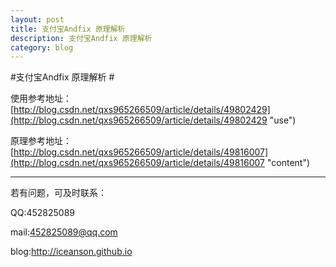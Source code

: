 ```yaml
---
layout: post
title: 支付宝Andfix 原理解析
description: 支付宝Andfix 原理解析
category: blog
---
```


#支付宝Andfix 原理解析 #
       
使用参考地址：
[http://blog.csdn.net/qxs965266509/article/details/49802429](http://blog.csdn.net/qxs965266509/article/details/49802429 "use")

原理参考地址：
[http://blog.csdn.net/qxs965266509/article/details/49816007](http://blog.csdn.net/qxs965266509/article/details/49816007 "content")

----------


若有问题，可及时联系：

QQ:452825089

mail:452825089@qq.com

blog:http://iceanson.github.io